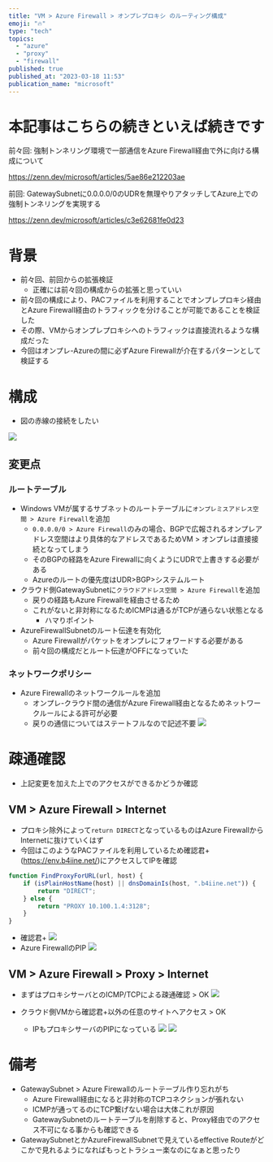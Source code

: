```yaml
---
title: "VM > Azure Firewall > オンプレプロキシ のルーティング構成"
emoji: "🔥"
type: "tech"
topics:
  - "azure"
  - "proxy"
  - "firewall"
published: true
published_at: "2023-03-18 11:53"
publication_name: "microsoft"
---
```


# 本記事はこちらの続きといえば続きです
前々回: 強制トンネリング環境で一部通信をAzure Firewall経由で外に向ける構成について

https://zenn.dev/microsoft/articles/5ae86e212203ae

前回: GatewaySubnetに0.0.0.0/0のUDRを無理やりアタッチしてAzure上での強制トンネリングを実現する

https://zenn.dev/microsoft/articles/c3e62681fe0d23
# 背景

- 前々回、前回からの拡張検証
	- 正確には前々回の構成からの拡張と思っていい
- 前々回の構成により、PACファイルを利用することでオンプレプロキシ経由とAzure Firewall経由のトラフィックを分けることが可能であることを検証した
- その際、VMからオンプレプロキシへのトラフィックは直接流れるような構成だった
- 今回はオンプレ-Azureの間に必ずAzure Firewallが介在するパターンとして検証する

# 構成
- 図の赤線の接続をしたい

![](https://storage.googleapis.com/zenn-user-upload/89ab8c7325f1-20230808.png)

## 変更点
### ルートテーブル
- Windows VMが属するサブネットのルートテーブルに`オンプレミスアドレス空間 > Azure Firewall`を追加
	- `0.0.0.0/0 > Azure Firewall`のみの場合、BGPで広報されるオンプレアドレス空間はより具体的なアドレスであるためVM > オンプレは直接接続となってしまう
	- そのBGPの経路をAzure Firewallに向くようにUDRで上書きする必要がある
	- Azureのルートの優先度はUDR>BGP>システムルート
- クラウド側GatewaySubnetに`クラウドアドレス空間 > Azure Firewall`を追加
	- 戻りの経路もAzure Firewallを経由させるため
	- これがないと非対称になるためICMPは通るがTCPが通らない状態となる
		- ハマりポイント
- AzureFirewallSubnetのルート伝達を有効化
	- Azure Firewallがパケットをオンプレにフォワードする必要がある
	- 前々回の構成だとルート伝達がOFFになっていた

### ネットワークポリシー
- Azure Firewallのネットワークルールを追加
	- オンプレ-クラウド間の通信がAzure Firewall経由となるためネットワークルールによる許可が必要
	- 戻りの通信についてはステートフルなので記述不要
![](https://storage.googleapis.com/zenn-user-upload/837d1cdda843-20230317.png)

# 疎通確認
- 上記変更を加えた上でのアクセスができるかどうか確認
## VM > Azure Firewall > Internet
- プロキシ除外によって`return DIRECT`となっているものはAzure FirewallからInternetに抜けていくはず
- 今回はこのようなPACファイルを利用しているため確認君+(https://env.b4iine.net/)にアクセスしてIPを確認

```javascript
function FindProxyForURL(url, host) {
    if (isPlainHostName(host) || dnsDomainIs(host, ".b4iine.net")) {
        return "DIRECT";
    } else {
        return "PROXY 10.100.1.4:3128";
    }
}
```
- 確認君+
![](https://storage.googleapis.com/zenn-user-upload/7e6470c3e4f6-20230318.png)
- Azure FirewallのPIP
![](https://storage.googleapis.com/zenn-user-upload/b316361eef76-20230318.png)

## VM > Azure Firewall > Proxy > Internet
- まずはプロキシサーバとのICMP/TCPによる疎通確認 > OK
![](https://storage.googleapis.com/zenn-user-upload/ad7125c92688-20230318.png)

- クラウド側VMから確認君+以外の任意のサイトへアクセス > OK
	- IPもプロキシサーバのPIPになっている
![](https://storage.googleapis.com/zenn-user-upload/659881a99f98-20230318.png)
![](https://storage.googleapis.com/zenn-user-upload/bef1e66bb040-20230318.png)

# 備考
- GatewaySubnet > Azure Firewallのルートテーブル作り忘れがち
	- Azure Firewall経由になると非対称のTCPコネクションが張れない
	- ICMPが通ってるのにTCP繋げない場合は大体これが原因
	- GatewaySubnetのルートテーブルを削除すると、Proxy経由でのアクセス不可になる事からも確認できる
- GatewaySubnetとかAzureFirewallSubnetで見えているeffective Routeがどこかで見れるようになればもっとトラシュー楽なのになぁと思ったり


